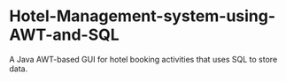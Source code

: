 # Hotel-Management-system-using-AWT-and-SQL
A Java AWT-based GUI for hotel booking activities that uses SQL to store data.
